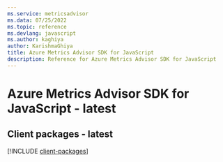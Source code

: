 ```yaml
---
ms.service: metricsadvisor
ms.data: 07/25/2022
ms.topic: reference
ms.devlang: javascript
ms.author: kaghiya
author: KarishmaGhiya
title: Azure Metrics Advisor SDK for JavaScript
description: Reference for Azure Metrics Advisor SDK for JavaScript
---
```

# Azure Metrics Advisor SDK for JavaScript - latest

## Client packages - latest
[!INCLUDE [client-packages](metrics-advisor-client-index.md)]